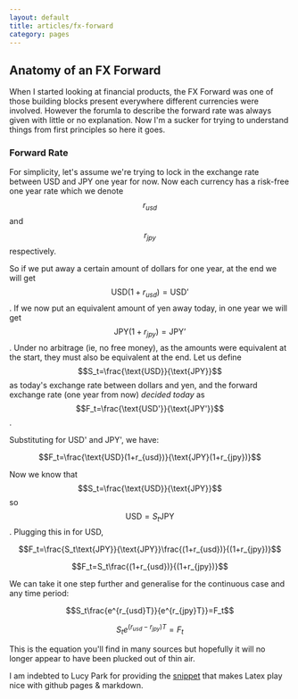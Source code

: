 ```yaml
---
layout: default
title: articles/fx-forward
category: pages
---
```


## Anatomy of an FX Forward ##

When I started looking at financial products, the FX Forward was one of those building blocks present everywhere different currencies were involved. However the forumla to describe the forward rate was always given with little or no explanation. Now I'm a sucker for trying to understand things from first principles so here it goes.

### Forward Rate ###

For simplicity, let's assume we're trying to lock in the exchange rate between USD and JPY one year for now. Now each currency has a risk-free one year rate which we denote $$r_{usd}$$ and $$r_{jpy}$$ respectively. 
 
So if we put away a certain amount of dollars for one year, at the end we will get $$\text{USD}(1+r_{usd})=\text{USD'}$$. If we now put an equivalent amount of yen away today, in one year we will get $$\text{JPY}(1+r_{jpy})=\text{JPY'}$$. Under no arbitrage (ie, no free money), as the amounts were equivalent at the start, they must also be equivalent at the end. Let us define $$S_t=\frac{\text{USD}}{\text{JPY}}$$ as today's exchange rate between dollars and yen, and the forward exchange rate (one year from now) *decided today* as $$F_t=\frac{\text{USD'}}{\text{JPY'}}$$.

Substituting for USD' and JPY', we have:

$$F_t=\frac{\text{USD}(1+r_{usd})}{\text{JPY}(1+r_{jpy})}$$

Now we know that $$S_t=\frac{\text{USD}}{\text{JPY}}$$ so $$\text{USD}=S_t\text{JPY}$$. Plugging this in for USD,

$$F_t=\frac{S_t\text{JPY}}{\text{JPY}}\frac{(1+r_{usd})}{(1+r_{jpy})}$$

$$F_t=S_t\frac{(1+r_{usd})}{(1+r_{jpy})}$$

We can take it one step further and generalise for the continuous case and any time period:

$$S_t\frac{e^{r_{usd}T}}{e^{r_{jpy}T}}=F_t$$

$$S_te^{(r_{usd}-r_{jpy})T}=F_t$$

This is the equation you'll find in many sources but hopefully it will no longer appear to have been plucked out of thin air.

I am indebted to Lucy Park for providing the [snippet](http://www.lucypark.kr/blog/2013/02/25/mathjax-kramdown-and-octopress/) that makes Latex play nice with github pages & markdown.
